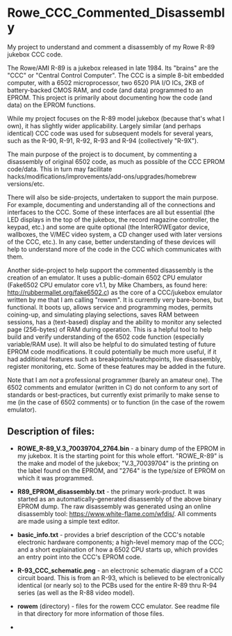 # Rowe_CCC_Commented_Disassembly
My project to understand and comment a disassembly of my Rowe R-89 jukebox CCC code.

The Rowe/AMI R-89 is a jukebox released in late 1984.  Its "brains" are the "CCC" or "Central Control Computer".  The CCC is a simple 8-bit embedded computer, with a 6502 microprocessor, two 6520 PIA I/O ICs, 2KB of battery-backed CMOS RAM, and code (and data) programmed to an EPROM.  This project is primarily about documenting how the code (and data) on the EPROM functions.

While my project focuses on the R-89 model jukebox (because that's what I own), it has slightly wider applicability.  Largely similar (and perhaps identical) CCC code was used for subsequent models for several years, such as the R-90, R-91, R-92, R-93 and R-94 (collectively "R-9X").

The main purpose of the project is to document, by commenting a disassembly of original 6502 code, as much as possible of the CCC EPROM code/data.  This in turn may facilitate hacks/modifications/improvements/add-ons/upgrades/homebrew versions/etc.

There will also be side-projects, undertaken to support the main purpose.  For example, documenting and understanding all of the connections and interfaces to the CCC.  Some of these interfaces are all but essential (the LED displays in the top of the jukebox, the record magazine controller, the keypad, etc.) and some are quite optional (the InterROWEgator device, wallboxes, the V/MEC video  system, a CD changer used with later versions of the CCC, etc.).  In any case, better understanding of these devices will help to understand more of the code in the CCC which communicates with them.

Another side-project to help support the commented disassembly is the creation of an emulator.  It uses a public-domain 6502 CPU emulator (Fake6502 CPU emulator core v1.1, by Mike Chambers, as found here: http://rubbermallet.org/fake6502.c) as the core of a CCC/jukebox emulator written by me that I am calling "rowem".  It is currently very bare-bones, but functional.  It boots up, allows service and programming modes, permits coining-up, and simulating playing selections, saves RAM between sessions, has a (text-based) display and the ability to monitor any selected page (256-bytes) of RAM during operation.  This is a helpful tool to help build and verify understanding of the 6502 code function (especially variable/RAM use).  It will also be helpful to do simulated testing of future EPROM code modifications.  It could potentially be much more useful, if it had additional features such as breakpoints/watchpoints, live disassembly, register monitoring, etc.  Some of these features may be added in the future.

Note that I am *not* a professional programmer (barely an amateur one).  The 6502 comments and emulator (written in C) do not conform to any sort of standards or best-practices, but currently exist primarily to make sense to me (in the case of 6502 comments) or to function (in the case of the rowem emulator).

## Description of files:
  - **ROWE_R-89_V.3_70039704_2764.bin** - a binary dump of the EPROM in my jukebox.  It is the starting point for this whole effort.  "ROWE_R-89" is the make and model of the jukebox; "V.3_70039704" is the printing on the label found on the EPROM, and "2764" is the type/size of EPROM on which it was programmed.
  
  - **R89_EPROM_disassembly.txt** - the primary work-product.  It was started as an automatically-generated disassembly of the above binary EPROM dump.  The raw disassembly was generated using an online disassembly tool: https://www.white-flame.com/wfdis/.  All comments are made using a simple text editor.
    
  - **basic_info.txt** - provides a brief description of the CCC's notable electronic hardware components; a high-level memory map of the CCC; and a short explaination of how a 6502 CPU starts up, which provides an entry point into the CCC's EPROM code.
    
  - **R-93_CCC_schematic.png** - an electronic schematic diagram of a CCC circuit board.  This is from an R-93, which is believed to be electronically identical (or nearly so) to the PCBs used for the entire R-89 thru R-94 series (as well as the R-88 video model).
    
  - **rowem** (directory) - files for the rowem CCC emulator.  See readme file in that directory for more information of those files.
  -  
